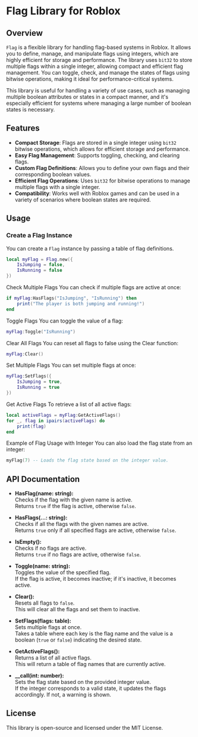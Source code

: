 # Flag Library for Roblox

## Overview

`Flag` is a flexible library for handling flag-based systems in Roblox. It allows you to define, manage, and manipulate flags using integers, which are highly efficient for storage and performance. The library uses `bit32` to store multiple flags within a single integer, allowing compact and efficient flag management. You can toggle, check, and manage the states of flags using bitwise operations, making it ideal for performance-critical systems.

This library is useful for handling a variety of use cases, such as managing multiple boolean attributes or states in a compact manner, and it's especially efficient for systems where managing a large number of boolean states is necessary.

## Features

- **Compact Storage**: Flags are stored in a single integer using `bit32` bitwise operations, which allows for efficient storage and performance.
- **Easy Flag Management**: Supports toggling, checking, and clearing flags.
- **Custom Flag Definitions**: Allows you to define your own flags and their corresponding boolean values.
- **Efficient Flag Operations**: Uses `bit32` for bitwise operations to manage multiple flags with a single integer.
- **Compatibility**: Works well with Roblox games and can be used in a variety of scenarios where boolean states are required.

## Usage

### Create a Flag Instance

You can create a `Flag` instance by passing a table of flag definitions.

```lua
local myFlag = Flag.new({
    IsJumping = false,
    IsRunning = false
})
```
Check Multiple Flags
You can check if multiple flags are active at once:

```lua
if myFlag:HasFlags("IsJumping", "IsRunning") then
    print("The player is both jumping and running!")
end
```
Toggle Flags
You can toggle the value of a flag:

```lua
myFlag:Toggle("IsRunning")
```
Clear All Flags
You can reset all flags to false using the Clear function:

```lua
myFlag:Clear()
```
Set Multiple Flags
You can set multiple flags at once:

```lua
myFlag:SetFlags({
    IsJumping = true,
    IsRunning = true
})
```
Get Active Flags
To retrieve a list of all active flags:

```lua
local activeFlags = myFlag:GetActiveFlags()
for _, flag in ipairs(activeFlags) do
    print(flag)
end
```
Example of Flag Usage with Integer
You can also load the flag state from an integer:
```lua
myFlag(7) -- Loads the flag state based on the integer value.
```
## API Documentation

- **HasFlag(name: string):**  
  Checks if the flag with the given name is active.  
  Returns `true` if the flag is active, otherwise `false`.

- **HasFlags(...: string):**  
  Checks if all the flags with the given names are active.  
  Returns `true` only if all specified flags are active, otherwise `false`.

- **IsEmpty():**  
  Checks if no flags are active.  
  Returns `true` if no flags are active, otherwise `false`.

- **Toggle(name: string):**  
  Toggles the value of the specified flag.  
  If the flag is active, it becomes inactive; if it's inactive, it becomes active.

- **Clear():**  
  Resets all flags to `false`.  
  This will clear all the flags and set them to inactive.

- **SetFlags(flags: table):**  
  Sets multiple flags at once.  
  Takes a table where each key is the flag name and the value is a boolean (`true` or `false`) indicating the desired state.

- **GetActiveFlags():**  
  Returns a list of all active flags.  
  This will return a table of flag names that are currently active.

- **__call(int: number):**  
  Sets the flag state based on the provided integer value.  
  If the integer corresponds to a valid state, it updates the flags accordingly. If not, a warning is shown.

## License
This library is open-source and licensed under the MIT License.
